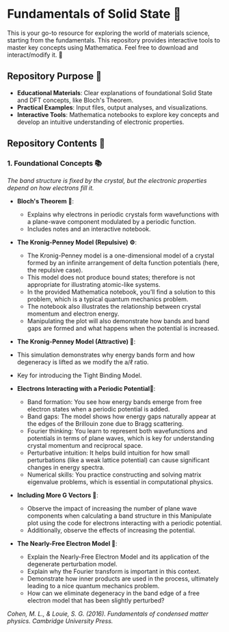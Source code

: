 # Fundamentals of Solid State 🧱

This is your go-to resource for exploring the world of materials science, starting from the fundamentals. This repository provides interactive tools to master key concepts using Mathematica. Feel free to download and interact/modify it. 🚀

## Repository Purpose 🌟

- **Educational Materials**: Clear explanations of foundational Solid State and DFT concepts, like Bloch's Theorem.
- **Practical Examples**: Input files, output analyses, and visualizations.
- **Interactive Tools**: Mathematica notebooks to explore key concepts and develop an intuitive understanding of electronic properties.

## Repository Contents 📂

### 1. Foundational Concepts 📚

*The band structure is fixed by the crystal, but the electronic properties depend on how electrons fill it.*

- **Bloch's Theorem 🌊**:
  - Explains why electrons in periodic crystals form wavefunctions with a plane-wave component modulated by a periodic function.
  - Includes notes and an interactive notebook.
 
- **The Kronig-Penney Model  (Repulsive) ⚙️**:
  - The Kronig-Penney model is a one-dimensional model of a crystal formed by an infinite arrangement of delta function potentials (here, the repulsive case).
  - This model does not produce bound states; therefore is not appropriate for illustrating atomic-like systems.
  - In the provided Mathematica notebook, you’ll find a solution to this problem, which is a typical quantum mechanics problem.
  - The notebook also illustrates the relationship between crystal momentum and electron energy.
  - Manipulating the plot will also demonstrate how bands and band gaps are formed and what happens when the potential is increased.

 - **The Kronig-Penney Model (Attractive) 🎯**:
  - This simulation demonstrates why energy bands form and how degeneracy is lifted as we modify the a/ℓ ratio.
  - Key for introducing the Tight Binding Model.
    
- **Electrons Interacting with a Periodic Potential🫆**:
  - Band formation: You see how energy bands emerge from free electron states when a periodic potential is added.
  - Band gaps: The model shows how energy gaps naturally appear at the edges of the Brillouin zone due to Bragg scattering.
  - Fourier thinking: You learn to represent both wavefunctions and potentials in terms of plane waves, which is key for understanding crystal momentum and reciprocal space.
  - Perturbative intuition: It helps build intuition for how small perturbations (like a weak lattice potential) can cause significant changes in energy spectra.
  - Numerical skills: You practice constructing and solving matrix eigenvalue problems, which is essential in computational physics.

- **Including More G Vectors 🤖**:
  -  Observe the impact of increasing the number of plane wave components when calculating a band structure in this Manipulate plot using the code for electrons interacting with a periodic potential.
  -  Additionally, observe the effects of increasing the potential.
 
- **The Nearly-Free Electron Model 🫧**:
  - Explain the Nearly-Free Electron Model and its application of the degenerate perturbation model.
  - Explain why the Fourier transform is important in this context.
  - Demonstrate how inner products are used in the process, ultimately leading to a nice quantum mechanics problem.
  - How can we eliminate degeneracy in the band edge of a free electron model that has been slightly perturbed?





*Cohen, M. L., & Louie, S. G. (2016). Fundamentals of condensed matter physics. Cambridge University Press.*



  
